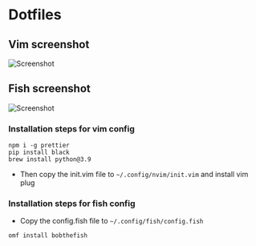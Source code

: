# Dotfiles
## Vim screenshot
![Screenshot](https://raw.githubusercontent.com/samrath2007/Dotfiles/main/Screenshot%202021-05-26%20at%2011.06.43%20AM.png)
## Fish screenshot
![Screenshot](https://github.com/samrath2007/Dotfiles/blob/main/Screenshot%202021-05-26%20at%2011.08.05%20AM.png)

### Installation steps for vim config
```
npm i -g prettier
pip install black
brew install python@3.9
```
- Then copy the init.vim file to `~/.config/nvim/init.vim` and install vim plug
### Installation steps for fish config
- Copy the config.fish file to `~/.config/fish/config.fish`
```
omf install bobthefish
```
